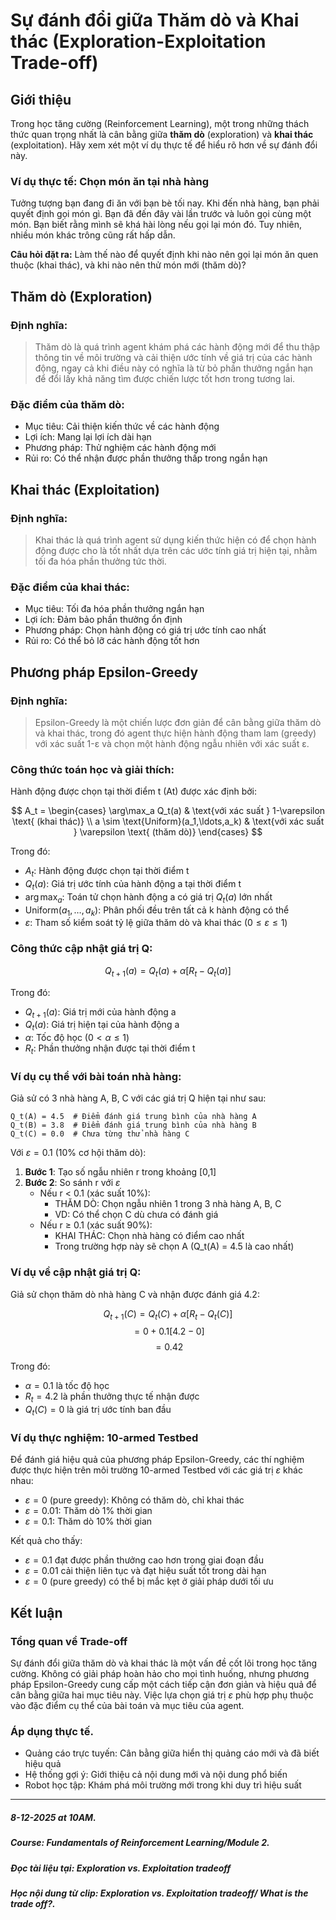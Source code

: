 # Sự đánh đổi giữa Thăm dò và Khai thác (Exploration-Exploitation Trade-off)

## Giới thiệu

Trong học tăng cường (Reinforcement Learning), một trong những thách thức quan trọng nhất là cân bằng giữa **thăm dò** (exploration) và **khai thác** (exploitation). Hãy xem xét một ví dụ thực tế để hiểu rõ hơn về sự đánh đổi này.

### Ví dụ thực tế: Chọn món ăn tại nhà hàng

Tưởng tượng bạn đang đi ăn với bạn bè tối nay. Khi đến nhà hàng, bạn phải quyết định gọi món gì. Bạn đã đến đây vài lần trước và luôn gọi cùng một món. Bạn biết rằng mình sẽ khá hài lòng nếu gọi lại món đó. Tuy nhiên, nhiều món khác trông cũng rất hấp dẫn.

**Câu hỏi đặt ra:** Làm thế nào để quyết định khi nào nên gọi lại món ăn quen thuộc (khai thác), và khi nào nên thử món mới (thăm dò)?

## Thăm dò (Exploration)

### Định nghĩa:
> Thăm dò là quá trình agent khám phá các hành động mới để thu thập thông tin về môi trường và cải thiện ước tính về giá trị của các hành động, ngay cả khi điều này có nghĩa là từ bỏ phần thưởng ngắn hạn để đổi lấy khả năng tìm được chiến lược tốt hơn trong tương lai.

### Đặc điểm của thăm dò:
- Mục tiêu: Cải thiện kiến thức về các hành động
- Lợi ích: Mang lại lợi ích dài hạn
- Phương pháp: Thử nghiệm các hành động mới
- Rủi ro: Có thể nhận được phần thưởng thấp trong ngắn hạn

## Khai thác (Exploitation)

### Định nghĩa:
> Khai thác là quá trình agent sử dụng kiến thức hiện có để chọn hành động được cho là tốt nhất dựa trên các ước tính giá trị hiện tại, nhằm tối đa hóa phần thưởng tức thời.

### Đặc điểm của khai thác:
- Mục tiêu: Tối đa hóa phần thưởng ngắn hạn
- Lợi ích: Đảm bảo phần thưởng ổn định
- Phương pháp: Chọn hành động có giá trị ước tính cao nhất
- Rủi ro: Có thể bỏ lỡ các hành động tốt hơn

## Phương pháp Epsilon-Greedy

### Định nghĩa:
> Epsilon-Greedy là một chiến lược đơn giản để cân bằng giữa thăm dò và khai thác, trong đó agent thực hiện hành động tham lam (greedy) với xác suất 1-ε và chọn một hành động ngẫu nhiên với xác suất ε.

### Công thức toán học và giải thích:

Hành động được chọn tại thời điểm t (At) được xác định bởi:

$$ A_t = \begin{cases} 
\arg\max_a Q_t(a) & \text{với xác suất } 1-\varepsilon \text{ (khai thác)} \\
a \sim \text{Uniform}(a_1,\ldots,a_k) & \text{với xác suất } \varepsilon \text{ (thăm dò)}
\end{cases} $$

Trong đó:
- $A_t$: Hành động được chọn tại thời điểm t
- $Q_t(a)$: Giá trị ước tính của hành động a tại thời điểm t
- $\arg\max_a$: Toán tử chọn hành động a có giá trị $Q_t(a)$ lớn nhất
- $\text{Uniform}(a_1,\ldots,a_k)$: Phân phối đều trên tất cả k hành động có thể
- $\varepsilon$: Tham số kiểm soát tỷ lệ giữa thăm dò và khai thác $(0 \leq \varepsilon \leq 1)$

### Công thức cập nhật giá trị Q:

$$ Q_{t+1}(a) = Q_t(a) + \alpha[R_t - Q_t(a)] $$

Trong đó:
- $Q_{t+1}(a)$: Giá trị mới của hành động a
- $Q_t(a)$: Giá trị hiện tại của hành động a
- $\alpha$: Tốc độ học $(0 < \alpha \leq 1)$
- $R_t$: Phần thưởng nhận được tại thời điểm t

### Ví dụ cụ thể với bài toán nhà hàng:

Giả sử có 3 nhà hàng A, B, C với các giá trị Q hiện tại như sau:
```
Q_t(A) = 4.5  # Điểm đánh giá trung bình của nhà hàng A
Q_t(B) = 3.8  # Điểm đánh giá trung bình của nhà hàng B
Q_t(C) = 0.0  # Chưa từng thử nhà hàng C
```

Với $\varepsilon = 0.1$ (10% cơ hội thăm dò):

1. **Bước 1**: Tạo số ngẫu nhiên r trong khoảng [0,1]
2. **Bước 2**: So sánh r với $\varepsilon$
   - Nếu r < 0.1 (xác suất 10%): 
     * THĂM DÒ: Chọn ngẫu nhiên 1 trong 3 nhà hàng A, B, C
     * VD: Có thể chọn C dù chưa có đánh giá
   - Nếu r ≥ 0.1 (xác suất 90%):
     * KHAI THÁC: Chọn nhà hàng có điểm cao nhất
     * Trong trường hợp này sẽ chọn A (Q_t(A) = 4.5 là cao nhất)

### Ví dụ về cập nhật giá trị Q:

Giả sử chọn thăm dò nhà hàng C và nhận được đánh giá 4.2:

$$ Q_{t+1}(C) = Q_t(C) + \alpha[R_t - Q_t(C)] $$
$$ = 0 + 0.1[4.2 - 0] $$
$$ = 0.42 $$

Trong đó:
- $\alpha = 0.1$ là tốc độ học
- $R_t = 4.2$ là phần thưởng thực tế nhận được
- $Q_t(C) = 0$ là giá trị ước tính ban đầu

### Ví dụ thực nghiệm: 10-armed Testbed

Để đánh giá hiệu quả của phương pháp Epsilon-Greedy, các thí nghiệm được thực hiện trên môi trường 10-armed Testbed với các giá trị $\varepsilon$ khác nhau:

- $\varepsilon = 0$ (pure greedy): Không có thăm dò, chỉ khai thác
- $\varepsilon = 0.01$: Thăm dò 1% thời gian
- $\varepsilon = 0.1$: Thăm dò 10% thời gian

Kết quả cho thấy:
- $\varepsilon = 0.1$ đạt được phần thưởng cao hơn trong giai đoạn đầu
- $\varepsilon = 0.01$ cải thiện liên tục và đạt hiệu suất tốt trong dài hạn
- $\varepsilon = 0$ (pure greedy) có thể bị mắc kẹt ở giải pháp dưới tối ưu

## Kết luận

### Tổng quan về Trade-off
Sự đánh đổi giữa thăm dò và khai thác là một vấn đề cốt lõi trong học tăng cường. Không có giải pháp hoàn hảo cho mọi tình huống, nhưng phương pháp Epsilon-Greedy cung cấp một cách tiếp cận đơn giản và hiệu quả để cân bằng giữa hai mục tiêu này. Việc lựa chọn giá trị $\varepsilon$ phù hợp phụ thuộc vào đặc điểm cụ thể của bài toán và mục tiêu của agent.

### Áp dụng thực tế.
   - Quảng cáo trực tuyến: Cân bằng giữa hiển thị quảng cáo mới và đã biết hiệu quả
   - Hệ thống gợi ý: Giới thiệu cả nội dung mới và nội dung phổ biến
   - Robot học tập: Khám phá môi trường mới trong khi duy trì hiệu suất

----------------------------------------------------------------------------------------------------------------------------                                                                                                                                    
##### 8-12-2025 at 10AM.
##### Course: Fundamentals of Reinforcement Learning/Module 2.
##### Đọc tài liệu tại: Exploration vs. Exploitation tradeoff
##### Học nội dung từ clip: Exploration vs. Exploitation tradeoff/ What is the trade off?.